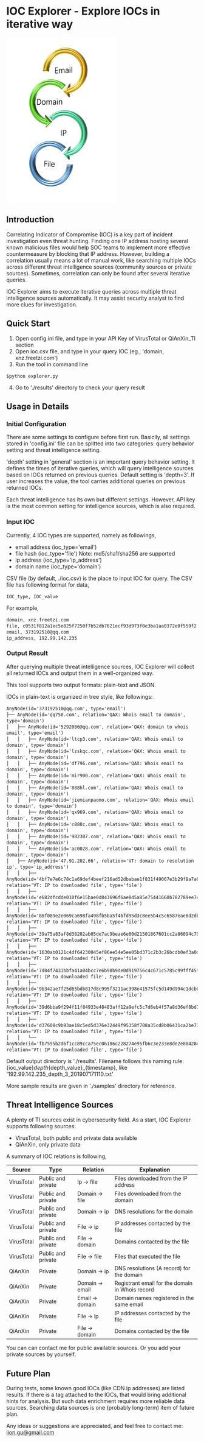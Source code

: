 # IOC Explorer - Explore IOCs in iterative way

![illustration](pics/illustration.png)

## Introduction

Correlating Indicator of Compromise (IOC) is a key part of incident investigation even threat hunting. Finding one IP address hosting several known malicious files would help SOC teams to implement more effective countermeasure by blocking that IP address. However, building a correlation usually means a lot of manual work, like searching multiple IOCs across different threat intelligence sources (community sources or private sources). Sometimes, correlation can only be found after several iterative queries. 

IOC Explorer aims to execute iterative queries across multiple threat intelligence sources automatically. It may assist security analyst to find more clues for investigation.

## Quick Start

1. Open config.ini file, and type in your API Key of VirusTotal or QiAnXin_TI section
2. Open ioc.csv file, and type in your query IOC (eg., 'domain, xnz.freetzi.com')
3. Run the tool in command line
```
$python explorer.py
```
4. Go to './results' directory to check your query result

## Usage in Details

### Initial Configuration

There are some settings to configure before first run. Basiclly, all settings stored in 'config.ini' file can be splitted into two categories: query behavior setting and threat intelligence setting.

'depth' setting in 'general' section is an important query behavior setting. It defines the times of iterative queries, which will query intelligence sources based on IOCs returned on previous queries. Default setting is 'depth=3'. If user increases the value, the tool carries additional queries on previous returned IOCs. 

Each threat intelligence has its own but different settings. However, API key is the most common setting for intelligence sources, which is also required.

### Input IOC

Currently, 4 IOC types are supported, namely as followings,

- email address (ioc_type='email')
- file hash (ioc_type='file') Note: md5/sha1/sha256 are supported
- ip address (ioc_type='ip_address')
- domain name (ioc_type='domain')

CSV file (by default, ./ioc.csv) is the place to input IOC for query. The CSV file has following format for data,

```
IOC_type, IOC_value
```

For example,

```
domain, xnz.freetzi.com
file, c0531f812a1ec5e825f7250f7b52db7621ecf93d973f0e3ba1aa0372e0f559f2
email, 373192510@qq.com
ip_address, 192.99.142.235
```

### Output Result

After querying multiple threat intelligence sources, IOC Explorer will collect all returned IOCs and output them in a well-organized way.

This tool supports two output formats: plain-text and JSON.

IOCs in plain-text is organized in tree style, like followings:

```
AnyNode(id='373192510@qq.com', type='email')
├── AnyNode(id='qq758.com', relation='QAX: Whois email to domain', type='domain')
│   ├── AnyNode(id='5292086@qq.com', relation='QAX: domain to whois email', type='email')
│   │   ├── AnyNode(id='ltcp3.com', relation='QAX: Whois email to domain', type='domain')
│   │   ├── AnyNode(id='lzskqc.com', relation='QAX: Whois email to domain', type='domain')
│   │   ├── AnyNode(id='df796.com', relation='QAX: Whois email to domain', type='domain')
│   │   ├── AnyNode(id='mir900.com', relation='QAX: Whois email to domain', type='domain')
│   │   ├── AnyNode(id='888hl.com', relation='QAX: Whois email to domain', type='domain')
│   │   ├── AnyNode(id='jiemianpaomo.com', relation='QAX: Whois email to domain', type='domain')
│   │   ├── AnyNode(id='qx969.com', relation='QAX: Whois email to domain', type='domain')
│   │   ├── AnyNode(id='c888c.com', relation='QAX: Whois email to domain', type='domain')
│   │   ├── AnyNode(id='982307.com', relation='QAX: Whois email to domain', type='domain')
│   │   └── AnyNode(id='ac0028.com', relation='QAX: Whois email to domain', type='domain')
│   ├── AnyNode(id='47.91.202.66', relation='VT: domain to resolution ip', type='ip_address')
│   │   ├── AnyNode(id='4bf7e7e6c78c1a69def4beef216ad52dbabae1f831f49067e3b29f8a7a62d71e', relation='VT: IP to downloaded file', type='file')
│   │   ├── AnyNode(id='e682dfcdde010f6e15bae0d843696f6ae8d5a85e75441660b782789ee747f075', relation='VT: IP to downloaded file', type='file')
│   │   ├── AnyNode(id='88f089e2e069ca698fa498fb5ba5f46fd95d3c8ee5b4c5c6587eae8d2db43fe7', relation='VT: IP to downloaded file', type='file')
│   │   ├── AnyNode(id='39a75a83af8d38202ab05de7ac9beae6e00d21501867601cc2a86094c79d6f16', relation='VT: IP to downloaded file', type='file')
│   │   ├── AnyNode(id='1630ab0121c4df64230045ef86ee54e5ee05bd371c2b3c26bcdb0ef3a0d2360f', relation='VT: IP to downloaded file', type='file')
│   │   ├── AnyNode(id='7d04f7431bbfa41a04bcc7e6b98b9de0d919756c4c671c5785c99fff45f16402', relation='VT: IP to downloaded file', type='file')
│   │   ├── AnyNode(id='9b342ae7f25d65bdb817d8c995f3211ac398e41575fc5d149d994c1dcb008f0a', relation='VT: IP to downloaded file', type='file')
│   │   ├── AnyNode(id='39d6bba9f294f11f84933e48483aff12a9efc5c7d6eb4f57a8d36ef8bd71823e', relation='VT: IP to downloaded file', type='file')
│   │   ├── AnyNode(id='d37608c9b93ae18c5ed5d376e32449f95358f708a35cd8b06431ca2be733f87e', relation='VT: IP to downloaded file', type='file')
│   │   └── AnyNode(id='fb7595b2d6f1cc89cca75ec06186c228274e95fb6c3e233e8de2e804284ab8c1', relation='VT: IP to downloaded file', type='file')
```

Default output directory is './results'. Filename follows this naming rule: {ioc_value}_depth_{depth_value}_{timestamp}, like '192.99.142.235_depth_3_201907171110.txt'

More sample results are given in './samples' directory for reference.

## Threat Intelligence Sources

A plenty of TI sources exist in cybersecurity field. As a start, IOC Explorer supports following sources:

- VirusTotal, both public and private data available
- QiAnXin, only private data

A summary of IOC relations is following,

| Source     | Type               | Relation        | Explanation                                     |
| ---------- | ------------------ | --------------- | ----------------------------------------------- |
| VirusTotal | Public and private | Ip -> file      | Files downloaded from the IP address            |
| VirusTotal | Public and private | Domain -> file  | Files downloaded from the domain                |
| VirusTotal | Public and private | Domain -> ip    | DNS resolutions for the domain                  |
| VirusTotal | Public and private | File -> ip      | IP addresses contacted by the file              |
| VirusTotal | Public and private | File -> domain  | Domains contacted by the file                   |
| VirusTotal | Public and private | File -> file    | Files that executed the file                    |
| QiAnXin    | Private            | Domain -> ip    | DNS resolutions (A record) for the domain       |
| QiAnXin    | Private            | Domain -> email | Registrant email for the domain in Whois record |
| QiAnXin    | Private            | Email -> domain | Domain names registered in the same email       |
| QiAnXin    | Private            | File -> ip      | IP addresses contacted by the file              |
| QiAnXin    | Private            | File -> domain  | Domains contacted by the file                   |

You can can contact me for public available sources. Or you add your private sources by yourself.

## Future Plan

During tests, some known good IOCs (like CDN ip addresses) are listed results. If there is a tag attached to the IOCs, that would bring additional hints for analysis. But such data enrichment requires more reliable data sources. Searching data sources is one (probably long-term) item of future plan.

Any ideas or suggestions are appreciated, and feel free to contact me: lion.gu@gmail.com